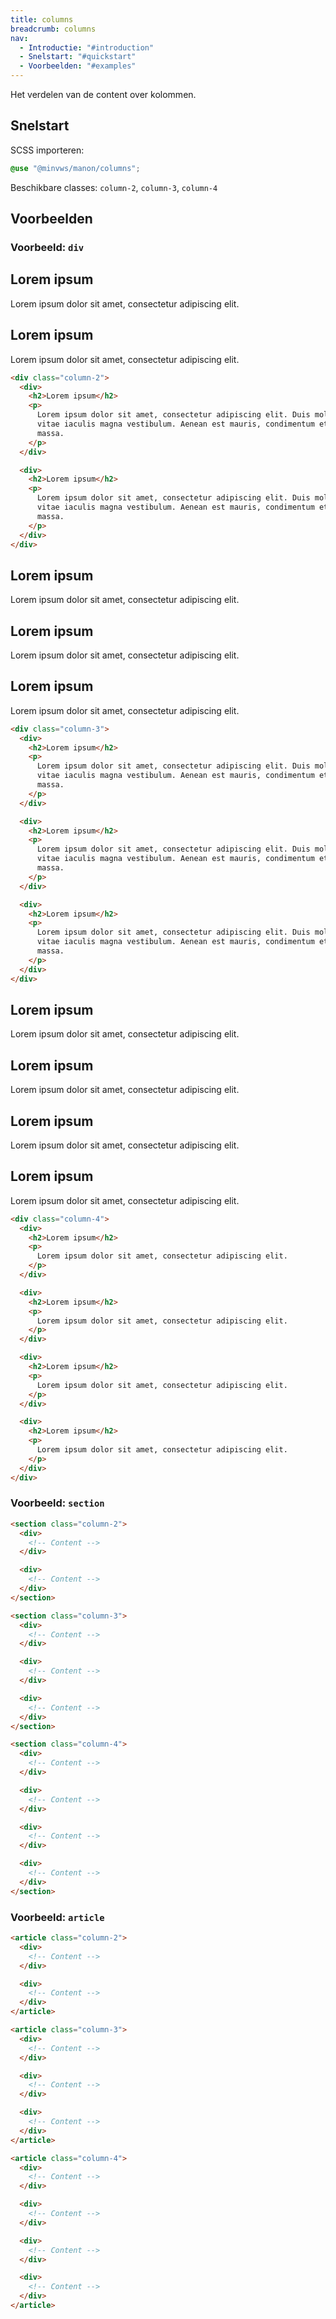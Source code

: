 ```yaml
---
title: columns
breadcrumb: columns
nav:
  - Introductie: "#introduction"
  - Snelstart: "#quickstart"
  - Voorbeelden: "#examples"
---
```


Het verdelen van de content over kolommen.

<h2 id="quickstart">Snelstart</h2>

SCSS importeren:

```scss
@use "@minvws/manon/columns";
```

Beschikbare classes: `column-2`, `column-3`, `column-4`

<h2 id="examples">Voorbeelden</h2>

### Voorbeeld: `div`

<div class="column-2">
  <div>
    <h2>Lorem ipsum</h2>
    <p>
      Lorem ipsum dolor sit amet, consectetur adipiscing elit.
    </p>
  </div>

  <div>
    <h2>Lorem ipsum</h2>
    <p>
      Lorem ipsum dolor sit amet, consectetur adipiscing elit.
    </p>
  </div>
</div>

```html
<div class="column-2">
  <div>
    <h2>Lorem ipsum</h2>
    <p>
      Lorem ipsum dolor sit amet, consectetur adipiscing elit. Duis mollis augue ac enim luctus,
      vitae iaculis magna vestibulum. Aenean est mauris, condimentum et molestie sed, tempus in
      massa.
    </p>
  </div>

  <div>
    <h2>Lorem ipsum</h2>
    <p>
      Lorem ipsum dolor sit amet, consectetur adipiscing elit. Duis mollis augue ac enim luctus,
      vitae iaculis magna vestibulum. Aenean est mauris, condimentum et molestie sed, tempus in
      massa.
    </p>
  </div>
</div>
```

<div class="column-3">
  <div>
    <h2>Lorem ipsum</h2>
    <p>
      Lorem ipsum dolor sit amet, consectetur adipiscing elit.
    </p>
  </div>

  <div>
    <h2>Lorem ipsum</h2>
    <p>
      Lorem ipsum dolor sit amet, consectetur adipiscing elit.
    </p>
  </div>

  <div>
    <h2>Lorem ipsum</h2>
    <p>
      Lorem ipsum dolor sit amet, consectetur adipiscing elit.
    </p>
  </div>
</div>

```html
<div class="column-3">
  <div>
    <h2>Lorem ipsum</h2>
    <p>
      Lorem ipsum dolor sit amet, consectetur adipiscing elit. Duis mollis augue ac enim luctus,
      vitae iaculis magna vestibulum. Aenean est mauris, condimentum et molestie sed, tempus in
      massa.
    </p>
  </div>

  <div>
    <h2>Lorem ipsum</h2>
    <p>
      Lorem ipsum dolor sit amet, consectetur adipiscing elit. Duis mollis augue ac enim luctus,
      vitae iaculis magna vestibulum. Aenean est mauris, condimentum et molestie sed, tempus in
      massa.
    </p>
  </div>

  <div>
    <h2>Lorem ipsum</h2>
    <p>
      Lorem ipsum dolor sit amet, consectetur adipiscing elit. Duis mollis augue ac enim luctus,
      vitae iaculis magna vestibulum. Aenean est mauris, condimentum et molestie sed, tempus in
      massa.
    </p>
  </div>
</div>
```

<div class="column-4">
  <div>
    <h2>Lorem ipsum</h2>
    <p>
      Lorem ipsum dolor sit amet, consectetur adipiscing elit.
    </p>
  </div>

  <div>
    <h2>Lorem ipsum</h2>
    <p>
      Lorem ipsum dolor sit amet, consectetur adipiscing elit.
    </p>
  </div>

  <div>
    <h2>Lorem ipsum</h2>
    <p>
      Lorem ipsum dolor sit amet, consectetur adipiscing elit.
    </p>
  </div>

  <div>
    <h2>Lorem ipsum</h2>
    <p>
      Lorem ipsum dolor sit amet, consectetur adipiscing elit.
    </p>
  </div>
</div>

```html
<div class="column-4">
  <div>
    <h2>Lorem ipsum</h2>
    <p>
      Lorem ipsum dolor sit amet, consectetur adipiscing elit.
    </p>
  </div>

  <div>
    <h2>Lorem ipsum</h2>
    <p>
      Lorem ipsum dolor sit amet, consectetur adipiscing elit.
    </p>
  </div>

  <div>
    <h2>Lorem ipsum</h2>
    <p>
      Lorem ipsum dolor sit amet, consectetur adipiscing elit.
    </p>
  </div>

  <div>
    <h2>Lorem ipsum</h2>
    <p>
      Lorem ipsum dolor sit amet, consectetur adipiscing elit.
    </p>
  </div>
</div>
```

### Voorbeeld: `section`

```html
<section class="column-2">
  <div>
    <!-- Content -->
  </div>

  <div>
    <!-- Content -->
  </div>
</section>

<section class="column-3">
  <div>
    <!-- Content -->
  </div>

  <div>
    <!-- Content -->
  </div>

  <div>
    <!-- Content -->
  </div>
</section>

<section class="column-4">
  <div>
    <!-- Content -->
  </div>

  <div>
    <!-- Content -->
  </div>

  <div>
    <!-- Content -->
  </div>

  <div>
    <!-- Content -->
  </div>
</section>
```

### Voorbeeld: `article`

```html
<article class="column-2">
  <div>
    <!-- Content -->
  </div>

  <div>
    <!-- Content -->
  </div>
</article>

<article class="column-3">
  <div>
    <!-- Content -->
  </div>

  <div>
    <!-- Content -->
  </div>

  <div>
    <!-- Content -->
  </div>
</article>

<article class="column-4">
  <div>
    <!-- Content -->
  </div>

  <div>
    <!-- Content -->
  </div>

  <div>
    <!-- Content -->
  </div>

  <div>
    <!-- Content -->
  </div>
</article>
```
